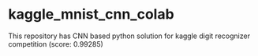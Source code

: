 # kaggle_mnist_cnn_colab
This repository has CNN based python solution for kaggle digit recognizer competition (score: 0.99285)
